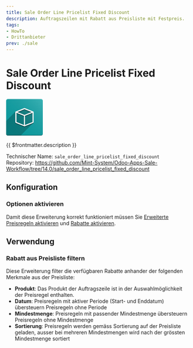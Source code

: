 ```yaml
---
title: Sale Order Line Pricelist Fixed Discount
description: Auftragszeilen mit Rabatt aus Preisliste mit Festpreis.
tags:
- HowTo
- Drittanbieter
prev: ./sale
---
```

# Sale Order Line Pricelist Fixed Discount
![icon_oms_box](attachments/icon_oms_box.png)

{{ $frontmatter.description }}

Technischer Name: `sale_order_line_pricelist_fixed_discount`\
Repository: <https://github.com/Mint-System/Odoo-Apps-Sale-Workflow/tree/14.0/sale_order_line_pricelist_fixed_discount>

## Konfiguration

### Optionen aktivieren

Damit diese Erweiterung korrekt funktioniert müssen Sie [Erweiterte Preisregeln aktivieren](Sale%20Price.md#Erweiterte%20Preisregeln%20aktivieren) und [Rabatte aktivieren](Sale%20Price.md#Rabatte%20aktivieren).

## Verwendung

### Rabatt aus Preisliste filtern

Diese Erweiterung filter die verfügbaren Rabatte anhander der folgenden Merkmale aus der Preisliste:

* **Produkt**: Das Produkt der Auftragszeile ist in der Auswahlmöglichkeit der Preisregel enthalten.
* **Datum**: Preisregeln mit aktiver Periode (Start- und Enddatum) übersteuern Preisregeln ohne Periode
* **Mindestmenge**: Preisregeln mit passender Mindestmenge übersteuern Preisregeln ohne Mindestmenge
* **Sortierung**: Preisregeln werden gemäss Sortierung auf der Preisliste geladen, ausser bei mehreren Mindestmengen wird nach der grössten Mindestmenge sortiert
